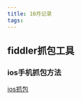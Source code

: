 ```yaml
---
title: 10月记录
tags:
---
```



## fiddler抓包工具

### ios手机抓包方法
[ios抓包](https://blog.csdn.net/atco/article/details/106621123)
